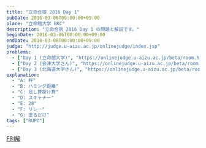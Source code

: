 ```yaml
---
title: "立命合宿 2016 Day 1"
pubDate: 2016-03-06T00:00:00+09:00
place: "立命館大学 BKC"
description: "立命合宿 2016 Day 1 の問題と解説です。"
beginDate: 2016-03-06T00:00:00+09:00
endDate: 2016-03-08T00:00:00+09:00
judge: "http://judge.u-aizu.ac.jp/onlinejudge/index.jsp"
problems:
  - ["Day 1 (立命館大学)", "https://onlinejudge.u-aizu.ac.jp/beta/room.html#RitsCamp16Day1"]
  - ["Day 2 (会津大学さん)", "https://onlinejudge.u-aizu.ac.jp/beta/room.html#RitsCamp16Day2"]
  - ["Day 3 (北海道大学さん)", "https://onlinejudge.u-aizu.ac.jp/beta/room.html#RitsCamp16Day3"]
explanation:
  - "A: 秤"
  - "B: ハミング距離"
  - "C: 足し算掛け算"
  - "D: スキャナー"
  - "E: 28"
  - "F: リレー"
  - "G: 塗るだけ"
tags: ["RUPC"]
---
```

<a href="/contestData/rupc2016/F_tm.pdf">F別解</a>
